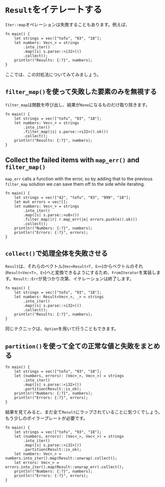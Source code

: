 <!--
# Iterating over `Result`s
-->
# `Result`をイテレートする

<!--
An `Iter::map` operation might fail, for example:
-->
`Iter::map`オペレーションは失敗することもあります。例えば、

```rust,editable
fn main() {
    let strings = vec!["tofu", "93", "18"];
    let numbers: Vec<_> = strings
        .into_iter()
        .map(|s| s.parse::<i32>())
        .collect();
    println!("Results: {:?}", numbers);
}
```

<!--
Let's step through strategies for handling this.
-->
ここでは、この対処法についてみてみましょう。

<!--
## Ignore the failed items with `filter_map()`
-->
## `filter_map()`を使って失敗した要素のみを無視する

<!--
`filter_map` calls a function and filters out the results that are `None`.
-->
`filter_map`は関数を呼び出し、結果が`None`になるものだけ取り除きます。

```rust,editable
fn main() {
    let strings = vec!["tofu", "93", "18"];
    let numbers: Vec<_> = strings
        .into_iter()
        .filter_map(|s| s.parse::<i32>().ok())
        .collect();
    println!("Results: {:?}", numbers);
}
```

## Collect the failed items with `map_err()` and `filter_map()`

`map_err` calls a function with the error, so by adding that to the previous
`filter_map` solution we can save them off to the side while iterating.

```rust,editable
fn main() {
    let strings = vec!["42", "tofu", "93", "999", "18"];
    let mut errors = vec![];
    let numbers: Vec<_> = strings
        .into_iter()
        .map(|s| s.parse::<u8>())
        .filter_map(|r| r.map_err(|e| errors.push(e)).ok())
        .collect();
    println!("Numbers: {:?}", numbers);
    println!("Errors: {:?}", errors);
}
```

<!--
## Fail the entire operation with `collect()`
-->
## `collect()`で処理全体を失敗させる

<!--
`Result` implements `FromIterator` so that a vector of results (`Vec<Result<T, E>>`)
can be turned into a result with a vector (`Result<Vec<T>, E>`). Once an
`Result::Err` is found, the iteration will terminate.
-->
`Result`は、それらのベクトル(`Vec<Result<T, E>>`)からベクトルのそれ(`Result<Vec<T>, E>`)へと変換できるようにするため、`FromIterator`を実装します。`Result::Err`が見つかり次第、イテレーションは終了します。

```rust,editable
fn main() {
    let strings = vec!["tofu", "93", "18"];
    let numbers: Result<Vec<_>, _> = strings
        .into_iter()
        .map(|s| s.parse::<i32>())
        .collect();
    println!("Results: {:?}", numbers);
}
```

<!--
This same technique can be used with `Option`.
-->
同じテクニックは、`Option`を用いて行うこともできます。

<!--
## Collect all valid values and failures with `partition()`
-->
## `partition()`を使って全ての正常な値と失敗をまとめる

```rust,editable
fn main() {
    let strings = vec!["tofu", "93", "18"];
    let (numbers, errors): (Vec<_>, Vec<_>) = strings
        .into_iter()
        .map(|s| s.parse::<i32>())
        .partition(Result::is_ok);
    println!("Numbers: {:?}", numbers);
    println!("Errors: {:?}", errors);
}
```

<!--
When you look at the results, you'll note that everything is still wrapped in
`Result`.  A little more boilerplate is needed for this.
-->
結果を見てみると、まだ全て`Result`にラップされていることに気づくでしょう。もう少しのボイラープレートが必要です。

```rust,editable
fn main() {
    let strings = vec!["tofu", "93", "18"];
    let (numbers, errors): (Vec<_>, Vec<_>) = strings
        .into_iter()
        .map(|s| s.parse::<i32>())
        .partition(Result::is_ok);
    let numbers: Vec<_> = numbers.into_iter().map(Result::unwrap).collect();
    let errors: Vec<_> = errors.into_iter().map(Result::unwrap_err).collect();
    println!("Numbers: {:?}", numbers);
    println!("Errors: {:?}", errors);
}
```

